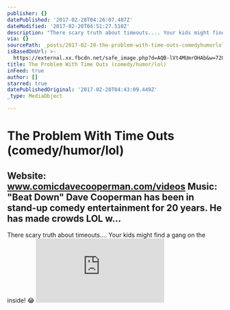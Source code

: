 ```yaml
---
publisher: {}
datePublished: '2017-02-28T04:26:07.487Z'
dateModified: '2017-02-20T04:51:27.510Z'
description: "There scary truth about timeouts.... Your kids might find a gang on the inside! \uD83D\uDE02"
via: {}
sourcePath: _posts/2017-02-20-the-problem-with-time-outs-comedyhumorlol.md
isBasedOnUrl: >-
  https://external.xx.fbcdn.net/safe_image.php?d=AQB-lVt4MUmrOHAb&w=720&h=720&url=https%3A%2F%2Fi.ytimg.com%2Fvi%2FexkgVO3eD68%2Fmaxresdefault.jpg&cfs=1&sx=319&sy=0&sw=720&sh=720&_nc_hash=AQDnkpE3kjYY97qj
title: The Problem With Time Outs (comedy/humor/lol)
inFeed: true
author: []
starred: true
datePublishedOriginal: '2017-02-20T04:43:09.449Z'
_type: MediaObject

---
```

# The Problem With Time Outs (comedy/humor/lol)

## Website: www.comicdavecooperman.com/videos Music: "Beat Down" Dave Cooperman has been in stand-up comedy entertainment for 20 years. He has made crowds LOL w...

There scary truth about timeouts.... Your kids might find a gang on the inside! 😂
![](https://s3-us-west-2.amazonaws.com/the-grid-img/p/70b5cb8f854ff82aad9790d3b7a81b2916d34397.php)
